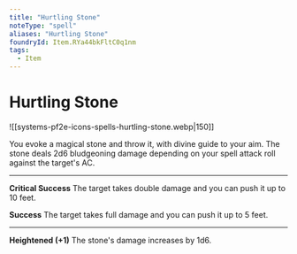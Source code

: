 ```yaml
---
title: "Hurtling Stone"
noteType: "spell"
aliases: "Hurtling Stone"
foundryId: Item.RYa44bkFltC0q1nm
tags:
  - Item
---
```


# Hurtling Stone
![[systems-pf2e-icons-spells-hurtling-stone.webp|150]]

You evoke a magical stone and throw it, with divine guide to your aim. The stone deals 2d6 bludgeoning damage depending on your spell attack roll against the target's AC.

* * *

**Critical Success** The target takes double damage and you can push it up to 10 feet.

**Success** The target takes full damage and you can push it up to 5 feet.

* * *

**Heightened (+1)** The stone's damage increases by 1d6.
